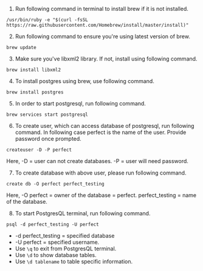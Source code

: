 
1. Run following command in terminal to install brew if it is not installed.

```
/usr/bin/ruby -e "$(curl -fsSL https://raw.githubusercontent.com/Homebrew/install/master/install)"
```

2. Run following command to ensure you're using latest version of brew.

```
brew update
```

3. Make sure you've libxml2 library. If not, install using following command.

```
brew install libxml2
```

4. To install postgres using brew, use following command.

```
brew install postgres
```

5. In order to start postgresql, run following command.

```
brew services start postgresql
```

6. To create user, which can access database of postgresql, run following command. 
In following case perfect is the name of the user. Provide password once prompted. 

```
createuser -D -P perfect
```

Here, -D = user can not create databases.
-P = user will need password.

7. To create database with above user, please run following command.

```
create db -O perfect perfect_testing
```

Here, -O perfect = owner of the database = perfect.
perfect_testing = name of the database.

8. To start PostgresQL terminal, run following command.

```
psql -d perfect_testing -U perfect
```

* -d perfect_testing = specified database
* -U perfect = specified username.
* Use `\q` to exit from PostgresQL terminal.
* Use `\d` to show database tables.
* Use `\d tablename` to table specific information.